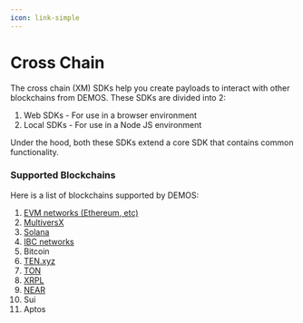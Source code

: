 ```yaml
---
icon: link-simple
---
```


# Cross Chain

The cross chain (XM) SDKs help you create payloads to interact with other blockchains from DEMOS. These SDKs are divided into 2:

1. Web SDKs - For use in a browser environment
2. Local SDKs - For use in a Node JS environment

Under the hood, both these SDKs extend a core SDK that contains common functionality.

### Supported Blockchains

Here is a list of blockchains supported by DEMOS:

1. [EVM networks (Ethereum, etc)](evm.md)
2. [MultiversX](multiversx-egld.md)
3. [Solana](solana.md)
4. [IBC networks](ibc.md)
5. Bitcoin
6. [TEN.xyz](ten.md)
7. [TON](ton.md)
8. [XRPL](xrpl.md)
9. [NEAR](near.md)
10. Sui
11. Aptos
